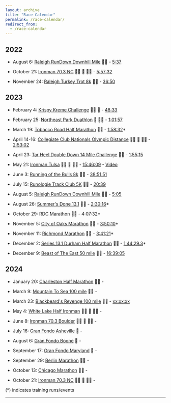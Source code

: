 ```yaml
---
layout: archive
title: "Race Calendar"
permalink: /race-calendar/
redirect_from:
  - /race-calendar
---
```

## 2022

- August 6: [Raleigh RunDown Downhill Mile](https://runsignup.com/Race/Results/116189#resultSetId-266098;perpage:5000) :running_man: - [5:37](https://runsignup.com/Race/Results/116189#resultSetId-331659;perpage:100)

- October 21: [Ironman 70.3 NC](https://www.ironman.com/im703-north-carolina?_ga=2.262261516.1463858545.1659123373-1026453001.1656093606) :swimming_man: :bicyclist: :running_man: - [5:57:32](https://www.ironman.com/im703-north-carolina-results)

- November 24: [Raleigh Turkey Trot 8k](https://ridgewoodturkeytrot.itsyourrace.com/event.aspx?id=4847) 🏃‍♂️ - [36:50](https://ridgewoodturkeytrot.itsyourrace.com/Results.aspx?id=4847&y=&eid=&srch=Rashaad%20&g=&amin=&amax=)

## 2023

- February 4: [Krispy Kreme Challenge](https://krispykremechallenge.com) 🏃‍♂️ :doughnut: - [48:33](https://www.itsyourrace.com/results.aspx?id=89&y=&eid=&srch=rashaad&g=&amin=&amax=)

- February 25: [Northeast Park Duathlon](https://runsignup.com/Race/NC/Gibsonville/NEParkDuathlon) :bicyclist: :running_man: - [1:01:57](https://www.trisignup.com/Race/Results/26521/IndividualResult/GfbP?resultSetId=367212#U51753724)

- March 19: [Tobacco Road Half Marathon](https://tobaccoroadmarathon.com/details) 🏃‍♂️ - [1:58:32](https://www.racetecresults.com/myresults.aspx?CId=16247&RId=10060&EId=2&AId=44920)*

<!--- Gran Fondo Florida:  March 19, 2023-->

<!--- Tour of Georgia Grand Fondo:  April 16, 2023-->

- April 14-16: [Collegiate Club Nationals Olympic Distance](https://www.usatrichamps.com) :swimming_man: :bicyclist: :running_man: - [2:53:02](https://track.rtrt.me/e/USAT-COLLEGIATE-CLUB-NATIONALS-23#/tracker/RXBK3GY5)

- April 23: [Tar Heel Double Down 14 Mile Challenge](https://capstoneraces.com/tar-heel-10-miler/results-and-photos/) :running_man: - [1:55:15](https://results.raceroster.com/v2/en-US/results/td3zrdxc4ewcgxf3/detail/gt4zp5u5e26rf5d4)

- May 21: [Ironman Tulsa](https://www.ironman.com/im703-tulsa) :swimming_man: :bicyclist: :running_man: - [15:46:09](https://feathersprod.blob.core.windows.net/api-public/A0C726B6-F648-41E0-91D2-58E4D3FA9F46.pdf) - [Video](https://www.youtube.com/watch?v=ktQtcAhxv3E)

- June 3: [Running of the Bulls 8k](https://runsignup.com/Race/NC/Durham/RunningoftheBulls8K) :running_man: - [38:51.51](https://runsignup.com/Race/Results/124617/IndividualResult/bBTS?resultSetId=383819#U51753724)

- July 15: [Runologie Track Club 5K](https://event.racereach.com/runologie-track-club-5k/details#whenandwheresec) :running_man: - [20:39](https://www.racetecresults.com/myresults.aspx?CId=16247&RId=10070&EId=1&AId=51836)

- August 5: [Raleigh RunDown Downhill Mile](https://raleighrundown.com) 🏃‍♂️ - [5:05](https://runsignup.com/Race/Results/116189/IndividualResult/qNfY?resultSetId=394779#U77493007)

- August 26: [Summer's Done 13.1](https://runsignup.com/Race/NC/Cary/SummersDone131) :running_man: - [2:30:16](https://runsignup.com/Race/Results/145696#resultSetId-391781;perpage:100)*

- October 29: [RDC Marathon]() 🏃‍♂️ - [4:07:32](https://www.marathonguide.com/results/browse.cfm?MIDD=9241231029&Gen=B&Begin=46&End=145&Max=119)*

- November 5: [City of Oaks Marathon](https://cityofoaksmarathon.com) :running_man: - [3:50:10](https://www.marathonguide.com/results/browse.cfm?MIDD=2740231105&Gen=B&Begin=159&End=258&Max=669)*

- November 11: [Richmond Marathon](https://www.richmondmarathon.org/races/marathon/) 🏃‍♂️ - [3:41:21](https://www.marathonguide.com/results/browse.cfm?MIDD=477231111&Gen=B&Begin=981&End=1080&Max=4083)*

- December 2: [Series 13.1 Durham Half Marathon](https://capstoneraces.com/race131/durham/details/) 🏃‍♂️ - [1:44:29.3](https://results.raceroster.com/v2/en-US/results/reuwxtqm7g3cgbhh/detail/qeahs53xtwky75fa)*
  
- December 9: [Beast of The East 50 mile](https://ultrasignup.com/results_event.aspx?did=100507) 🏃‍♂️ - [16:39:05](https://ultrasignup.com/results_participant.aspx?fname=Rashaad&lname=Ratliff-Brown&age=29)

## 2024

- January 20: [Charleston Half Marathon](#) :running_man: -
  
- March 9: [Mountain To Sea 100 mile](https://mountainstosea100.com) :running_man: -

- March 23: [Blackbeard's Revenge 100 mile](https://runsignup.com/Race/NC/Corolla/BlackbeardsRevenge100) 🏃‍♂️ - [xx:xx:xx](#)

- May 4: [White Lake Half Ironman](https://www.whitelakehalf.com) :swimming_man: :bicyclist: :running_man: -

- June 8: [Ironman 70.3 Boulder](#) :swimming_man: :bicyclist: :running_man: -

- July 16: [Gran Fondo Asheville](#) 🚴 - 

- August 6: [Gran Fondo Boone](#) 🚴 -

- September 17: [Gran Fondo Maryland](#) 🚴 -

- September 29: [Berlin Marathon](#) 🏃‍♂️ - 

- October 13: [Chicago Marathon](#) 🏃‍♂️ - 

- October 21: [Ironman 70.3 NC](#) :swimming_man: :bicyclist: :running_man: -

(*) indicates training runs/events 
<!-- One 70.3, one 13.1, one 140.6, and one 26.2 every year -->
---

<!--
<div id="image-table">
    <table>
	    <tr>
    	    <td style="padding:10px">
        	    <img src="Images/left.JPG" height="300" width="300"/>
      	    </td>
            <td style="padding:10px">
            	<img src="Images/middle.JPG" height="300" width="300"/>
            </td>
            <td style="padding:10px">
            	<img src="Images/right.JPG" height="300" width="300"/>
            </td>
        </tr>
    </table>
</div>
-->

